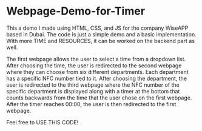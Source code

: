 # Webpage-Demo-for-Timer
This a demo I made using HTML, CSS, and JS for the company WiseAPP based in Dubai. The code is just a simple demo and a basic implementation. With more TIME and RESOURCES, it can be worked on the backend part as well. 

The first webpage allows the user to select a time from a dropdown list. After choosing the time, the user is redirected to the second webpage where they can choose from six different departments. Each department has a specific NFC number tied to it. After choosing the department, the user is redirected to the third webpage where the NFC number of the specific department is displayed along with a timer at the bottom that counts backwards from the time that the user chose on the first webpage. After the timer reaches 00:00, the user is then redirected to the first webpage. 

Feel free to USE THIS CODE!
